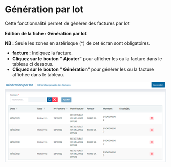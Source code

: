 # Génération par lot

Cette fonctionnalité permet de générer des factures par lot

**Edition de la fiche : Génération par lot**

**NB :** Seule les zones en astérisque (\*) de cet écran sont obligatoires.

* **facture :**  Indiquez la facture.
* **Cliquez sur le bouton " Ajouter"** pour afficher les ou la facture dans le tableau ci dessous.
* **Cliquez sur le bouton " Génération"** pour générer les ou la facture affichée dans le tableau.

![](../../.gitbook/assets/generationLot1.PNG)
